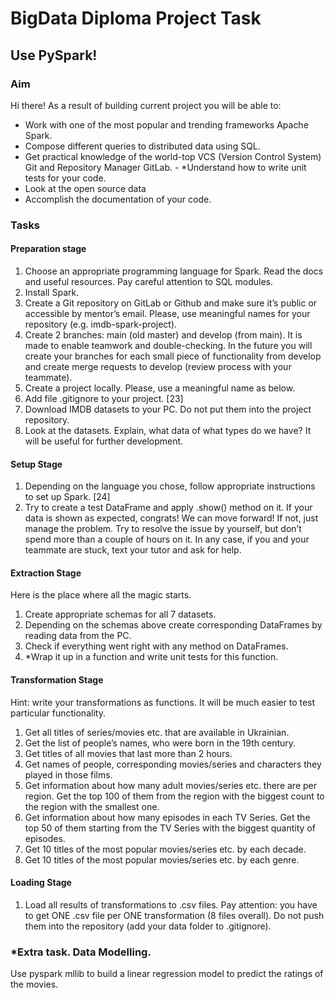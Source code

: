 # BigData Diploma Project Task
## Use PySpark!

### Aim
Hi there! As a result of building current project you will be able to:
- Work with one of the most popular and trending frameworks Apache Spark. 
- Compose different queries to distributed data using SQL. 
- Get practical knowledge of the world-top VCS (Version Control System) Git and Repository Manager GitLab. - *Understand how to write unit tests for your code. 
- Look at the open source data 
- Accomplish the documentation of your code.

### Tasks
#### Preparation stage
1. Choose an appropriate programming language for Spark. Read the docs
and useful resources. Pay careful attention to SQL modules.
2. Install Spark.
3. Create a Git repository on GitLab or Github and make sure it’s public or
accessible by mentor’s email. Please, use meaningful names for your
repository (e.g. imdb-spark-project).
4. Create 2 branches: main (old master) and develop (from main). It is made
to enable teamwork and double-checking. In the future you will create
your branches for each small piece of functionality from develop and
create merge requests to develop (review process with your teammate).
5. Create a project locally. Please, use a meaningful name as below.
6. Add file .gitignore to your project. [23]
7. Download IMDB datasets to your PC. Do not put them into the project
repository.
8. Look at the datasets. Explain, what data of what types do we have? It will
be useful for further development.

#### Setup Stage
1. Depending on the language you chose, follow appropriate instructions to
set up Spark. [24]
2. Try to create a test DataFrame and apply .show() method on it. If your
data is shown as expected, congrats! We can move forward! If not, just
manage the problem. Try to resolve the issue by yourself, but don’t
spend more than a couple of hours on it. In any case, if you and your
teammate are stuck, text your tutor and ask for help.

#### Extraction Stage
Here is the place where all the magic starts.
1. Create appropriate schemas for all 7 datasets.
2. Depending on the schemas above create corresponding DataFrames by
reading data from the PC.
3. Check if everything went right with any method on DataFrames.
4. *Wrap it up in a function and write unit tests for this function.

#### Transformation Stage
Hint: write your transformations as functions. It will be much
easier to test particular functionality.
1. Get all titles of series/movies etc. that are available in Ukrainian.
2. Get the list of people’s names, who were born in the 19th century.
3. Get titles of all movies that last more than 2 hours.
4. Get names of people, corresponding movies/series and characters they
played in those films.
5. Get information about how many adult movies/series etc. there are per
region. Get the top 100 of them from the region with the biggest count to
the region with the smallest one.
6. Get information about how many episodes in each TV Series. Get the top
50 of them starting from the TV Series with the biggest quantity of
episodes.
7. Get 10 titles of the most popular movies/series etc. by each decade.
8. Get 10 titles of the most popular movies/series etc. by each genre.

#### Loading Stage
1. Load all results of transformations to .csv files. Pay attention: you have to
get ONE .csv file per ONE transformation (8 files overall). Do not push
them into the repository (add your data folder to .gitignore).
 
### *Extra task. Data Modelling.
Use pyspark mllib to build a linear regression model to predict the ratings of
the movies.
